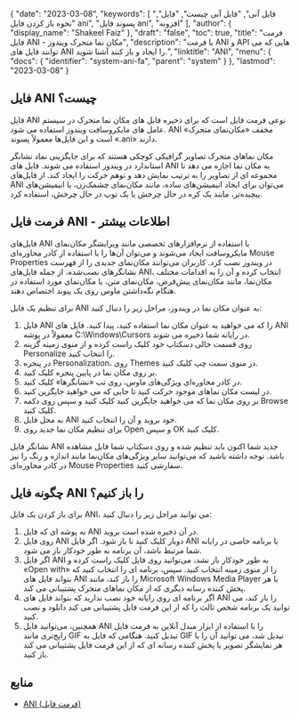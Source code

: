 {
  "date": "2023-03-08",
  "keywords": [
"فایل آنی",
"فایل آنی چیست",
"فایل",
"نحوه باز کردن فایل ani",
"پسوند فایل ani",
"افزونه"
],
  "author": {
    "display_name": "Shakeel Faiz"
},
  "draft": "false",
  "toc": true,
  "title": "فرمت فایل ANI - مکان نما متحرک ویندوز",
  "description": "با فرمت ANI و API هایی که می توانند فایل های ANI را ایجاد و باز کنند آشنا شوید.",
  "linktitle": "ANI",
  "menu": {
    "docs": {
      "identifier": "system-ani-fa",
      "parent": "system"
}
},
  "lastmod": "2023-03-08"
}

## فایل ANI چیست؟

فایل ANI نوعی فرمت فایل است که برای ذخیره فایل های مکان نما متحرک در سیستم عامل های مایکروسافت ویندوز استفاده می شود. ANI مخفف «مکان‌نمای متحرک» است و این فایل‌ها معمولاً پسوند «.ani» دارند.

مکان نماهای متحرک تصاویر گرافیکی کوچکی هستند که برای جایگزینی نماد نشانگر استاندارد در ویندوز استفاده می شوند. فایل های ANI به مکان نما اجازه می دهد تا مجموعه ای از تصاویر را به ترتیب نمایش دهد و توهم حرکت را ایجاد کند. از فایل‌های ANI می‌توان برای ایجاد انیمیشن‌های ساده، مانند مکان‌نمای چشمک‌زن، یا انیمیشن‌های پیچیده‌تر، مانند یک کره در حال چرخش یا یک توپ در حال چرخش، استفاده کرد.

## فرمت فایل ANI - اطلاعات بیشتر

فایل‌های ANI با استفاده از نرم‌افزارهای تخصصی مانند ویرایشگر مکان‌نمای مایکروسافت ایجاد می‌شوند و می‌توان آن‌ها را با استفاده از کادر محاوره‌ای Mouse Properties در ویندوز نصب کرد. کاربران می‌توانند مکان‌نمای جدیدی را از فهرست نشانگرهای نصب‌شده، از جمله فایل‌های ANI، انتخاب کرده و آن را به اقدامات مختلف مکان‌نما، مانند مکان‌نمای پیش‌فرض، مکان‌نمای متن، یا مکان‌نمای مورد استفاده در هنگام نگه‌داشتن ماوس روی یک پیوند اختصاص دهند.

برای تنظیم یک فایل ANI به عنوان مکان نما در ویندوز، مراحل زیر را دنبال کنید:

1. فایل ANI را که می خواهید به عنوان مکان نما استفاده کنید، پیدا کنید. فایل های ANI معمولاً در پوشه C:\Windows\Cursors در رایانه شما ذخیره می شوند.
2. روی قسمت خالی دسکتاپ خود کلیک راست کرده و از منوی زمینه گزینه Personalize را انتخاب کنید.
3. در پنجره Personalization، روی Themes در منوی سمت چپ کلیک کنید.
4. بر روی مکان نما در پایین پنجره کلیک کنید.
5. در کادر محاوره‌ای ویژگی‌های ماوس، روی تب «نشانگرها» کلیک کنید.
6. در لیست مکان نماهای موجود حرکت کنید تا جایی که می خواهید جایگزین کنید.
7. بر روی مکان نما که می خواهید جایگزین کنید کلیک کنید و سپس روی دکمه Browse کلیک کنید.
8. به محل فایل ANI خود بروید و آن را انتخاب کنید.
9. برای تنظیم مکان نما جدید روی Open و سپس OK کلیک کنید.

نشانگر فایل ANI جدید شما اکنون باید تنظیم شده و روی دسکتاپ شما قابل مشاهده باشد. توجه داشته باشید که می‌توانید سایر ویژگی‌های مکان‌نما مانند اندازه و رنگ را نیز در کادر محاوره‌ای Mouse Properties سفارشی کنید.

## چگونه فایل ANI را باز کنیم؟

برای باز کردن یک فایل ANI، می توانید مراحل زیر را دنبال کنید:

1. به پوشه ای که فایل ANI در آن ذخیره شده است بروید.
2. روی فایل ANI دوبار کلیک کنید تا باز شود. اگر فایل ANI با برنامه خاصی در رایانه شما مرتبط باشد، آن برنامه به طور خودکار باز می شود.
3. اگر فایل ANI به طور خودکار باز نشد، می‌توانید روی فایل کلیک راست کرده و «Open with» را از منوی زمینه انتخاب کنید. سپس، برنامه ای را انتخاب کنید که بتواند فایل های ANI را باز کند، مانند Microsoft Windows Media Player یا هر پخش کننده رسانه دیگری که از مکان نماهای متحرک پشتیبانی می کند.
4. اگر برنامه ای روی رایانه خود نصب ندارید که بتواند فایل های ANI را باز کند، می توانید یک برنامه شخص ثالث را که از این فرمت فایل پشتیبانی می کند دانلود و نصب کنید.
5. همچنین، می‌توانید فایل ANI را با استفاده از ابزار مبدل آنلاین به فرمت فایل رایج‌تری مانند GIF تبدیل کنید. هنگامی که فایل به GIF تبدیل شد، می توانید آن را با هر نمایشگر تصویر یا پخش کننده رسانه ای که از این فرمت فایل پشتیبانی می کند باز کنید.

## منابع
* [ANI (فرمت فایل)](https://en.wikipedia.org/wiki/ANI_(file_format))


